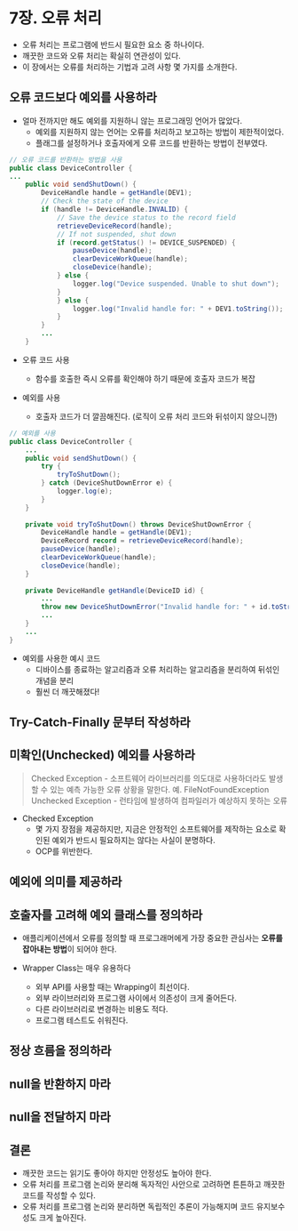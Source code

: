 # 7장. 오류 처리

- 오류 처리는 프로그램에 반드시 필요한 요소 중 하나이다.
- 깨끗한 코드와 오류 처리는 확실히 연관성이 있다.
- 이 장에서는 오류를 처리하는 기법과 고려 사항 몇 가지를 소개한다.

## 오류 코드보다 예외를 사용하라

- 얼마 전까지만 해도 예외를 지원하니 않는 프로그래밍 언어가 많았다.
  - 예외를 지원하지 않는 언어는 오류를 처리하고 보고하는 방법이 제한적이었다.
  - 플래그를 설정하거나 호출자에게 오류 코드를 반환하는 방법이 전부였다.

```java
// 오류 코드를 반환하는 방법을 사용
public class DeviceController {
...
    public void sendShutDown() {
        DeviceHandle handle = getHandle(DEV1);
        // Check the state of the device
        if (handle != DeviceHandle.INVALID) {
            // Save the device status to the record field
            retrieveDeviceRecord(handle);
            // If not suspended, shut down
            if (record.getStatus() != DEVICE_SUSPENDED) {
                pauseDevice(handle);
                clearDeviceWorkQueue(handle);
                closeDevice(handle);
            } else {
                logger.log("Device suspended. Unable to shut down");
            }
            } else {
                logger.log("Invalid handle for: " + DEV1.toString());
            }
        }
        ...
    }

```

- 오류 코드 사용
  - 함수를 호출한 즉시 오류를 확인해야 하기 때문에 호출자 코드가 복잡

- 예외를 사용
  - 호출자 코드가 더 깔끔해진다. (로직이 오류 처리 코드와 뒤섞이지 않으니깐)

```java
// 예외를 사용
public class DeviceController {
    ...
    public void sendShutDown() {
        try {
            tryToShutDown();
        } catch (DeviceShutDownError e) {
            logger.log(e);
        }
    }   
    
    private void tryToShutDown() throws DeviceShutDownError {
        DeviceHandle handle = getHandle(DEV1);
        DeviceRecord record = retrieveDeviceRecord(handle);
        pauseDevice(handle);
        clearDeviceWorkQueue(handle);
        closeDevice(handle);
    }
        
    private DeviceHandle getHandle(DeviceID id) {
        ...
        throw new DeviceShutDownError("Invalid handle for: " + id.toString());
        ...
    }
    ...
}

```

- 예외를 사용한 예시 코드
  - 디바이스를 종료하는 알고리즘과 오류 처리하는 알고리즘을 분리하여 뒤섞인 개념을 분리
  - 훨씬 더 깨끗해졌다!

## Try-Catch-Finally 문부터 작성하라

## 미확인(Unchecked) 예외를 사용하라

> Checked Exception - 소프트웨어 라이브러리를 의도대로 사용하더라도 발생할 수 있는 예측 가능한 오류 상황을 말한다. 예. FileNotFoundException  
> Unchecked Exception - 런타임에 발생하여 컴파일러가 예상하지 못하는 오류  

- Checked Exception
  - 몇 가지 장점을 제공하지만, 지금은 안정적인 소프트웨어를 제작하는 요소로 확인된 예외가 반드시 필요하지는 않다는 사실이 분명하다.
  - OCP를 위반한다.

## 예외에 의미를 제공하라

## 호출자를 고려해 예외 클래스를 정의하라

- 애플리케이션에서 오류를 정의할 때 프로그래머에게 가장 중요한 관심사는 **오류를 잡아내는 방법**이 되어야 한다.

- Wrapper Class는 매우 유용하다
  - 외부 API를 사용할 때는 Wrapping이 최선이다.
  - 외부 라이브러리와 프로그램 사이에서 의존성이 크게 줄어든다.
  - 다른 라이브러리로 변경하는 비용도 적다.
  - 프로그램 테스트도 쉬워진다.

## 정상 흐름을 정의하라

## null을 반환하지 마라

## null을 전달하지 마라

## 결론

- 깨끗한 코드는 읽기도 좋아야 하지만 안정성도 높아야 한다.
- 오류 처리를 프로그램 논리와 분리해 독자적인 사안으로 고려하면 튼튼하고 깨끗한 코드를 작성할 수 있다.
- 오류 처리를 프로그램 논리와 분리하면 독립적인 추론이 가능해지며 코드 유지보수성도 크게 높아진다.

